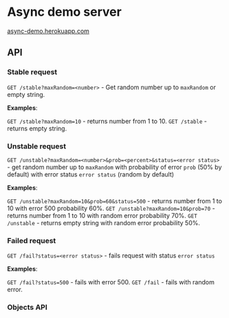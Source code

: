 # Async demo server

[async-demo.herokuapp.com](https://async-demo.herokuapp.com/)

## API

### Stable request
`GET /stable?maxRandom=<number>` - Get random number up to `maxRandom` or empty string.

__Examples__:

`GET /stable?maxRandom=10` - returns number from 1 to 10.
`GET /stable` - returns empty string.

### Unstable request

`GET /unstable?maxRandom=<number>&prob=<percent>&status=<error status>` - get random number up to `maxRandom` with probability of error `prob` (50% by default) with error status `error status` (random by default)

__Examples__:

`GET /unstable?maxRandom=10&prob=60&status=500` - returns number from 1 to 10 with error 500 probability 60%.
`GET /unstable?maxRandom=10&prob=70` - returns number from 1 to 10 with random error probability 70%.
`GET /unstable` - returns empty string with random error probability 50%.

### Failed request

`GET /fail?status=<error status>` - fails request with status `error status`

__Examples__:

`GET /fail?status=500` - fails with error 500.
`GET /fail` - fails with random error.

### Objects API
